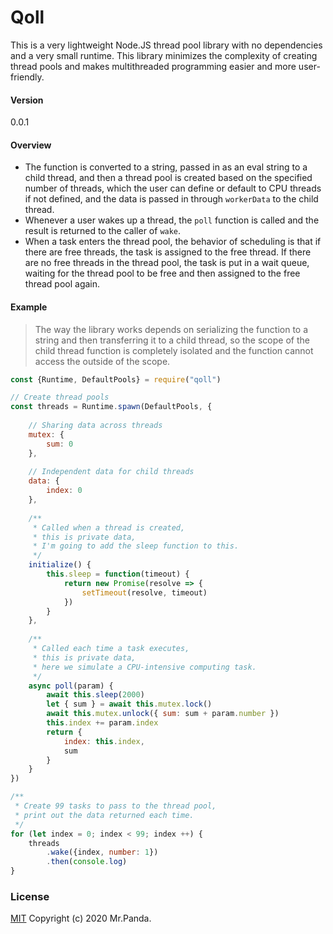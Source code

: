 # Qoll

This is a very lightweight Node.JS thread pool library with no dependencies and a very small runtime.
This library minimizes the complexity of creating thread pools and makes multithreaded programming easier and more user-friendly.

#### Version
0.0.1


#### Overview
- The function is converted to a string, passed in as an eval string to a child thread, and then a thread pool is created based on the specified number of threads, which the user can define or default to CPU threads if not defined, and the data is passed in through `workerData` to the child thread.
- Whenever a user wakes up a thread, the `poll` function is called and the result is returned to the caller of `wake`.
- When a task enters the thread pool, the behavior of scheduling is that if there are free threads, the task is assigned to the free thread. If there are no free threads in the thread pool, the task is put in a wait queue, waiting for the thread pool to be free and then assigned to the free thread pool again.


#### Example
> The way the library works depends on serializing the function to a string and then transferring it to a child thread, so the scope of the child thread function is completely isolated and the function cannot access the outside of the scope.

```js
const {Runtime, DefaultPools} = require("qoll")

// Create thread pools
const threads = Runtime.spawn(DefaultPools, {
    
    // Sharing data across threads
    mutex: {
        sum: 0
    },
    
    // Independent data for child threads
    data: {
        index: 0
    },
    
    /**
     * Called when a thread is created, 
     * this is private data,
     * I'm going to add the sleep function to this.
     */
    initialize() {
        this.sleep = function(timeout) {
            return new Promise(resolve => {
                setTimeout(resolve, timeout)
            })
        }
    },
    
    /**
     * Called each time a task executes,
     * this is private data,
     * here we simulate a CPU-intensive computing task.
     */
    async poll(param) {
        await this.sleep(2000)
        let { sum } = await this.mutex.lock()
        await this.mutex.unlock({ sum: sum + param.number })
        this.index += param.index
        return {
            index: this.index,
            sum
        }
    }
})

/**
 * Create 99 tasks to pass to the thread pool,
 * print out the data returned each time.
 */
for (let index = 0; index < 99; index ++) {
    threads
        .wake({index, number: 1})
        .then(console.log)  
}

```

### License
[MIT](./LICENSE)
Copyright (c) 2020 Mr.Panda.